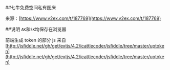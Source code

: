 ##七牛免费空间私有图床

来源：[https://www.v2ex.com/t/187769](https://www.v2ex.com/t/187769)

##说明
`AK`和`SK`均保存在浏览器

前端生成 token 的部分 js 来自[http://jsfiddle.net/gh/get/extjs/4.2/icattlecoder/jsfiddle/tree/master/uptoken](http://jsfiddle.net/gh/get/extjs/4.2/icattlecoder/jsfiddle/tree/master/uptoken)

